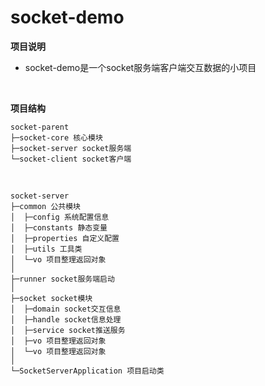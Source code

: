 # socket-demo

**项目说明** 
- socket-demo是一个socket服务端客户端交互数据的小项目
<br> 

**项目结构**

```
socket-parent
├─socket-core 核心模块
├─socket-server socket服务端
└─socket-client socket客户端
```
<br> 

```
socket-server
├─common 公共模块
│  ├─config 系统配置信息
│  ├─constants 静态变量
│  ├─properties 自定义配置
│  ├─utils 工具类
│  └─vo 项目整理返回对象
│ 
├─runner socket服务端启动
│ 
├─socket socket模块
│  ├─domain socket交互信息
│  ├─handle socket信息处理
│  ├─service socket推送服务
│  ├─vo 项目整理返回对象
│  └─vo 项目整理返回对象
│ 
└─SocketServerApplication 项目启动类
```
<br> 